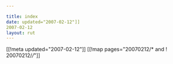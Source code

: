 ```yaml
---

title: index
date: updated="2007-02-12"]]
2007-02-12
layout: rut
---
```


[[!meta updated="2007-02-12"]]
[[!map pages="20070212/* and ! 20070212/*/*"]]
